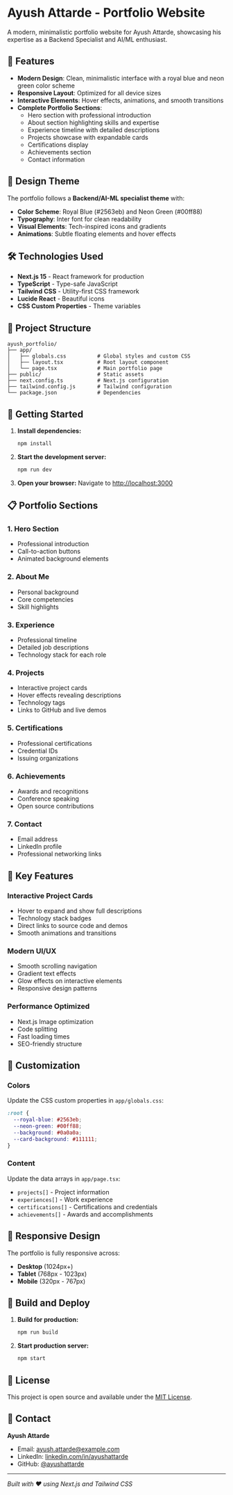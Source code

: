 # Ayush Attarde - Portfolio Website

A modern, minimalistic portfolio website for Ayush Attarde, showcasing his expertise as a Backend Specialist and AI/ML enthusiast.

## 🚀 Features

- **Modern Design**: Clean, minimalistic interface with a royal blue and neon green color scheme
- **Responsive Layout**: Optimized for all device sizes
- **Interactive Elements**: Hover effects, animations, and smooth transitions
- **Complete Portfolio Sections**:
  - Hero section with professional introduction
  - About section highlighting skills and expertise
  - Experience timeline with detailed descriptions
  - Projects showcase with expandable cards
  - Certifications display
  - Achievements section
  - Contact information

## 🎨 Design Theme

The portfolio follows a **Backend/AI-ML specialist theme** with:
- **Color Scheme**: Royal Blue (#2563eb) and Neon Green (#00ff88)
- **Typography**: Inter font for clean readability
- **Visual Elements**: Tech-inspired icons and gradients
- **Animations**: Subtle floating elements and hover effects

## 🛠️ Technologies Used

- **Next.js 15** - React framework for production
- **TypeScript** - Type-safe JavaScript
- **Tailwind CSS** - Utility-first CSS framework
- **Lucide React** - Beautiful icons
- **CSS Custom Properties** - Theme variables

## 📁 Project Structure

```
ayush_portfolio/
├── app/
│   ├── globals.css          # Global styles and custom CSS
│   ├── layout.tsx           # Root layout component
│   └── page.tsx             # Main portfolio page
├── public/                  # Static assets
├── next.config.ts           # Next.js configuration
├── tailwind.config.js       # Tailwind configuration
└── package.json             # Dependencies
```

## 🚀 Getting Started

1. **Install dependencies:**
   ```bash
   npm install
   ```

2. **Start the development server:**
   ```bash
   npm run dev
   ```

3. **Open your browser:**
   Navigate to [http://localhost:3000](http://localhost:3000)

## 📋 Portfolio Sections

### 1. Hero Section
- Professional introduction
- Call-to-action buttons
- Animated background elements

### 2. About Me
- Personal background
- Core competencies
- Skill highlights

### 3. Experience
- Professional timeline
- Detailed job descriptions
- Technology stack for each role

### 4. Projects
- Interactive project cards
- Hover effects revealing descriptions
- Technology tags
- Links to GitHub and live demos

### 5. Certifications
- Professional certifications
- Credential IDs
- Issuing organizations

### 6. Achievements
- Awards and recognitions
- Conference speaking
- Open source contributions

### 7. Contact
- Email address
- LinkedIn profile
- Professional networking links

## 🎯 Key Features

### Interactive Project Cards
- Hover to expand and show full descriptions
- Technology stack badges
- Direct links to source code and demos
- Smooth animations and transitions

### Modern UI/UX
- Smooth scrolling navigation
- Gradient text effects
- Glow effects on interactive elements
- Responsive design patterns

### Performance Optimized
- Next.js Image optimization
- Code splitting
- Fast loading times
- SEO-friendly structure

## 🎨 Customization

### Colors
Update the CSS custom properties in `app/globals.css`:
```css
:root {
  --royal-blue: #2563eb;
  --neon-green: #00ff88;
  --background: #0a0a0a;
  --card-background: #111111;
}
```

### Content
Update the data arrays in `app/page.tsx`:
- `projects[]` - Project information
- `experiences[]` - Work experience
- `certifications[]` - Certifications and credentials
- `achievements[]` - Awards and accomplishments

## 📱 Responsive Design

The portfolio is fully responsive across:
- **Desktop** (1024px+)
- **Tablet** (768px - 1023px)
- **Mobile** (320px - 767px)

## 🔧 Build and Deploy

1. **Build for production:**
   ```bash
   npm run build
   ```

2. **Start production server:**
   ```bash
   npm start
   ```

## 📄 License

This project is open source and available under the [MIT License](LICENSE).

## 🤝 Contact

**Ayush Attarde**
- Email: ayush.attarde@example.com
- LinkedIn: [linkedin.com/in/ayushattarde](https://linkedin.com/in/ayushattarde)
- GitHub: [@ayushattarde](https://github.com/ayushattarde)

---

*Built with ❤️ using Next.js and Tailwind CSS*
